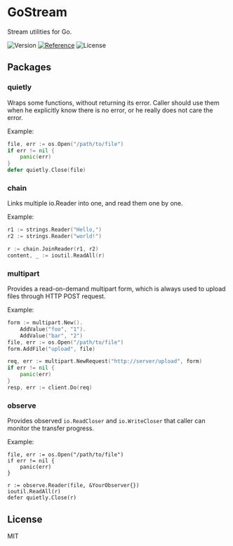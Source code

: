 # GoStream

Stream utilities for Go.

![Version](http://img.shields.io/badge/Release-v0.1.0-brightgreen.svg?style=flat-square)
[![Reference](http://img.shields.io/badge/Go-Reference-blue.svg?style=flat-square)](https://pkg.go.dev/github.com/deadblue/gostream)
![License](https://img.shields.io/:License-MIT-green.svg?style=flat-square)

## Packages

### quietly

Wraps some functions, without returning its error. Caller should use them when he explicitly know there is no error, or he really does not care the error.

Example:

```go
file, err := os.Open("/path/to/file")
if err != nil {
    panic(err)
}
defer quietly.Close(file)
```

### chain

Links multiple io.Reader into one, and read them one by one.

Example:

```go
r1 := strings.Reader("Hello,")
r2 := strings.Reader("world!")

r := chain.JoinReader(r1, r2)
content, _ := ioutil.ReadAll(r)
```

### multipart

Provides a read-on-demand multipart form, which is always used to upload files through HTTP POST request.

Example:

```go
form := multipart.New().
    AddValue("foo", "1").
    AddValue("bar", "2")
file, err := os.Open("/path/to/file")
form.AddFile("upload", file)

req, err := multipart.NewRequest("http://server/upload", form)
if err != nil {
    panic(err)
}
resp, err := client.Do(req)
```

### observe

Provides observed `io.ReadCloser` and `io.WriteCloser` that caller can monitor the transfer progress.

Example:

```
file, err := os.Open("/path/to/file")
if err != nil {
    panic(err)
}

r := observe.Reader(file, &YourObserver{})
ioutil.ReadAll(r)
defer quietly.Close(r)
```

## License

MIT